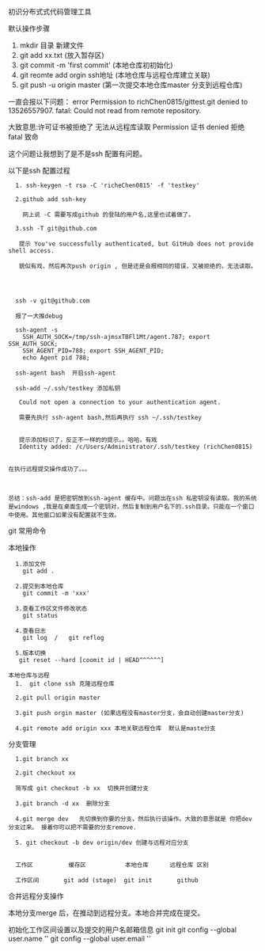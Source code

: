 初识分布式式代码管理工具
 
  默认操作步骤
   1. mkdir 目录 新建文件 
   2. git add xx.txt (放入暂存区)
   3. git commit -m 'first commit' (本地仓库初初始化)
   4. git reomte add orgin ssh地址 (本地仓库与远程仓库建立关联)
   5. git push -u origin master (第一次提交本地仓库master 分支到远程仓库)


  一直会报以下问题：
   error Permission to richChen0815/gittest.git denied to 13526557907.
   fatal: Could not read from remote repository.
   
   大致意思:许可证书被拒绝了 无法从远程库读取  Permission 证书 denied 拒绝  fatal 致命
	 
   这个问题让我想到了是不是ssh 配置有问题。
   
   以下是ssh 配置过程
   
	  1. ssh-keygen -t rsa -C 'richeChen0815' -f 'testkey'
	   
	  2.github add ssh-key 
	   
		网上说 -C 需要写成github 的登陆的用户名,这里也试着做了。
	 
	  3.ssh -T git@github.com
	   
	   提示 You've successfully authenticated, but GitHub does not provide shell access.
	   
	   貌似有戏，然后再次push origin , 但是还是会报相同的错误，又被拒绝的，无法读取。
	   
	   
	   
	   
	  ssh -v git@github.com
	  
	  报了一大推debug
	  
	  ssh-agent -s 
		SSH_AUTH_SOCK=/tmp/ssh-ajmsxTBFl1Mt/agent.787; export SSH_AUTH_SOCK;
		SSH_AGENT_PID=788; export SSH_AGENT_PID;
		echo Agent pid 788;

	  ssh-agent bash  开启ssh-agent

	  ssh-add ~/.ssh/testkey 添加私钥
	  
	   Could not open a connection to your authentication agent.
	   
	   需要先执行 ssh-agent bash,然后再执行 ssh ~/.ssh/testkey

	  
	   提示添加标识了，反正不一样的的提示。。哈哈，有戏
	   Identity added: /c/Users/Administrator/.ssh/testkey (richChen0815)
	
	
	在执行远程提交操作成功了。。。
		
		
		
	总结：ssh-add 是把密钥放到ssh-agent 缓存中。问题出在ssh 私密钥没有读取。我的系统是windows ,我是在桌面生成一个密钥对，然后复制到用户名下的.ssh目录。只能在一个窗口中使用。其他窗口如果没有配置就不生效。
	
	
	  



git 常用命令

   本地操作
	 
      1.添加文件
        git add .  

      2.提交到本地仓库
        git commit -m 'xxx'

      3.查看工作区文件修改状态
        git status

      4.查看日志
        git log  /   git reflog

      5.版本切换
       git reset --hard [coomit id | HEAD^^^^^^]
       
    本地仓库与远程
      1.  git clone ssh 克隆远程仓库 
              
      2.git pull origin master
     
      3.git push orgin master (如果远程没有master分支，会自动创建master分支)
      
      4.git remote add origin xxx 本地关联远程仓库  默认是maste分支
      
   
   分支管理
   
      1.git branch xx
      
      2.git checkout xx
      
      简写成 git checkout -b xx  切换并创建分支
      
      3.git branch -d xx  删除分支
      
      4.git merge dev   先切换到你要的分支，然后执行该操作。大致的意思就是 你把dev 分支过来。 接着你可以把不需要的分支remove.

      5. git checkout -b dev origin/dev 创建与远程对应分支
     
      
      工作区          缓存区           本地仓库      远程仓库 区别
   
      工作区间       git add (stage)  git init       github
   
   
   合并远程分支操作
   
   本地分支merge 后，在推动到远程分支。本地合并完成在提交。
   
   
   初始化工作区间设置以及提交的用户名邮箱信息
      git init
      git config --global user.name ''
      git config --global user.email ''
   
   
   
   
   
  
   
   
   
     
     
    
     
   
	
	
	   
	 
	
   
   
   
   
   

